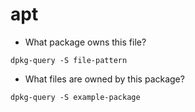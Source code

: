 # apt
 - What package owns this file?
 
`dpkg-query -S file-pattern`

 - What files are owned by this package?
 
`dpkg-query -S example-package`
